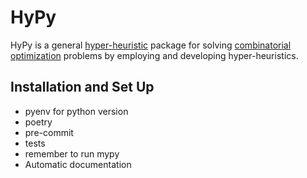 # HyPy

HyPy is a general [hyper-heuristic](https://en.wikipedia.org/wiki/Hyper-heuristic)
package for solving [combinatorial optimization](https://en.wikipedia.org/wiki/Combinatorial_optimization)
problems by employing and developing  hyper-heuristics.

## Installation and Set Up

- pyenv for python version
- poetry
- pre-commit
- tests
- remember to run mypy
- Automatic documentation
